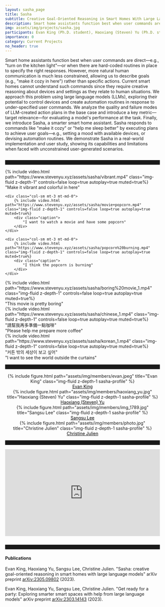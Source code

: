 ```yaml
---
layout: sasha_page
title: Sasha
subtitle: Creative Goal-Oriented Reasoning in Smart Homes With Large Language Models
description: Smart home assistants function best when user commands are direct–e.g., "turn on the kitchen light"—or when there are hard-coded routines in place to specify the right responses. However, more natural human communication is much less constrained, allowing us to describe goals (e.g., "make it cozy in here") rather than specific actions. Current smart homes cannot understand such commands since they require creative reasoning about devices and settings as they relate to human situations. We approach this problem using large language models (LLMs), exploring their potential to control devices and create automation routines in response to under-specified user commands. We analyze the quality and failure modes of LLM-created action plans in the base case and introduce a key metric–target relevance–for evaluating a model's performance at the task. Finally, we introduce Sasha, a smarter smart home assistant. Sasha responds to commands like "make it cozy" or "help me sleep better" by executing plans to achieve user goals—e.g., setting a mood with available devices, or devising automation routines. We demonstrate Sasha in a real-world implementation and user study, showing its capabilities and limitations when faced with unconstrained user-generated scenarios.
img: assets/img/projects/sasha.jpg
participants: Evan King (Ph.D. student), Haoxiang (Steven) Yu (Ph.D. student), Sangsu Lee (Ph.D. student), Dr. Christine Julien (MPC director)
importance: 0
category: Current Projects
no_header: true
---
```


<style>
    hr {
        border-color: #ddd;
        padding-bottom: 1em;
    }

    .post-description {
        font-size: large;
    }

    .abstract {
        padding-bottom: 1em;
    }

    .sasha-profile {
        width: 165px;
        height: 165px;
        border-radius: 50%;
        object-fit: cover; /* use the one you need */
    }

    .sasha-profile-link {
        color: black;
    }

    footer {
        display: none;
    }
</style>

<p class="abstract"> Smart home assistants function best when user commands are direct—e.g., "turn on the kitchen light"—or when there are hard-coded routines in place to specify the right responses. However, more natural human communication is much less constrained, allowing us to describe goals (e.g., "make it cozy in here") rather than specific actions. Current smart homes cannot understand such commands since they require creative reasoning about devices and settings as they relate to human situations. We approach this problem using large language models (LLMs), exploring their potential to control devices and create automation routines in response to under-specified user commands. We analyze the quality and failure modes of LLM-created action plans in the base case and introduce a key metric—target relevance—for evaluating a model's performance at the task. Finally, we introduce Sasha, a smarter smart home assistant. Sasha responds to commands like "make it cozy" or "help me sleep better" by executing plans to achieve user goals—e.g., setting a mood with available devices, or devising automation routines. We demonstrate Sasha in a real-world implementation and user study, showing its capabilities and limitations when faced with unconstrained user-generated scenarios. </p>

---

<div class="row mt-3">
    <div class="col-sm mt-3 mt-md-0">
        {% include video.html path="https://www.stevenyu.xyz/assets/sasha/vibrant.mp4" class="img-fluid z-depth-1" controls=false loop=true autoplay=true muted=true%}
        <div class="caption">
            "Make it vibrant and colorful in here"
        </div>
    </div>

    <div class="col-sm mt-3 mt-md-0">
        {% include video.html path="https://www.stevenyu.xyz/assets/sasha/movie+popcorn.mp4" class="img-fluid z-depth-1" controls=false loop=true autoplay=true muted=true%}
        <div class="caption">
            "I want to watch a movie and have some popcorn"
        </div>
    </div>

    <div class="col-sm mt-3 mt-md-0">
        {% include video.html path="https://www.stevenyu.xyz/assets/sasha/popcorn%20burning.mp4" class="img-fluid z-depth-1" controls=false loop=true autoplay=true muted=true%}
        <div class="caption">
            "I think the popcorn is burning"
        </div>
    </div>

</div>

<div class="row mt-3">
    <div class="col-sm mt-3 mt-md-0">
        {% include video.html path="https://www.stevenyu.xyz/assets/sasha/boring%20movie_1.mp4" class="img-fluid z-depth-1" controls=false loop=true autoplay=true muted=true%}
        <div class="caption">
            "This movie is pretty boring"
        </div>
    </div>
    <div class="col-sm mt-3 mt-md-0">
        {% include video.html path="https://www.stevenyu.xyz/assets/sasha/chinese_1.mp4" class="img-fluid z-depth-1" controls=false loop=true autoplay=true muted=true%}
        <div class="caption">
            "請幫我再多準備一點咖啡" <br>
            "Please help me prepare more coffee"
        </div>
    </div>
    <div class="col-sm mt-3 mt-md-0">
        {% include video.html path="https://www.stevenyu.xyz/assets/sasha/korean_1.mp4" class="img-fluid z-depth-1" controls=false loop=true autoplay=true muted=true%}
        <div class="caption">
            "커튼 밖의 세상이 보고 싶어" <br>
            "I want to see the world outside the curtains"
        </div>
    </div>
</div>

---
<div class="row">
    <div class="col-6 col-sm-3" style="text-align: center;">
        {% include figure.html path="assets/img/members/evan.jpeg" title="Evan King" class="img-fluid z-depth-1 sasha-profile" %}
        <div class="caption">
            <a class="sasha-profile-link" href="https://evanking.io">Evan King</a>
        </div>
    </div>
    <div class="col-6 col-sm-3" style="text-align: center;">
        {% include figure.html path="assets/img/members/haoxiang_yu.jpg" title="Haoxiang (Steven) Yu" class="img-fluid z-depth-1 sasha-profile" %}
        <div class="caption">
            <a class="sasha-profile-link" href="https://www.stevenyu.xyz">Haoxiang (Steven) Yu</a>
        </div>
    </div>
    <div class="col-6 col-sm-3" style="text-align: center;">
        {% include figure.html path="assets/img/members/img_1789.jpg" title="Sangsu Lee" class="img-fluid z-depth-1 sasha-profile" %}
        <div class="caption">
            <a class="sasha-profile-link" href="https://leesangsu.com">Sangsu Lee</a>
        </div>
    </div>
    <div class="col-6 col-sm-3" style="text-align: center;">
        {% include figure.html path="assets/img/members/photo.jpg" title="Christine Julien" class="img-fluid z-depth-1 sasha-profile" %}
        <div class="caption">
            <a class="sasha-profile-link" href="https://users.ece.utexas.edu/~julien/">Christine Julien</a>
        </div>
    </div>
</div>

---

<div class="row">
    <div class="col-sm mt-3" style="padding-bottom: 1em;">
    <div style="position: relative; overflow: hidden; height: 0; padding-bottom: 56.25%;">
        <iframe src="https://www.youtube.com/embed/ZX_sc_EloKU?si=23LXnW3jjcUJo2iR" style="position: absolute; top: 0; left: 0; width: 100%; height: 100%; max-width: 100%; border: none;"></iframe>
    </div>
    </div>
</div>

---

<div class="row">
    <div class="col-sm mt-3 mt-md-0">
        <h4>Publications</h4>
        <p>Evan King, Haoxiang Yu, Sangsu Lee, Christine Julien. "Sasha: creative goal-oriented reasoning in smart homes with large language models" arXiv preprint <a href="https://arxiv.org/abs/2305.09802">arXiv:2305.09802</a> (2023).</p>
        <p>Evan King, Haoxiang Yu, Sangsu Lee, Christine Julien. "Get ready for a party: Exploring smarter smart spaces with help from large language models" arXiv preprint <a href="https://arxiv.org/abs/2303.14143">arXiv:2303.14143</a> (2023).</p>
    </div>
</div>